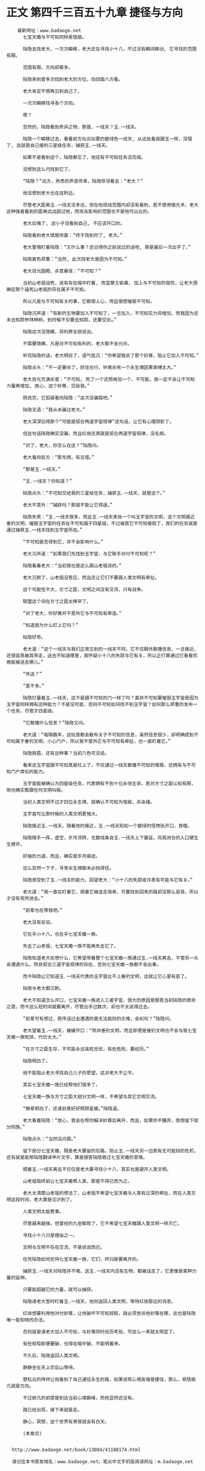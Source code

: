 # 正文 第四千三百五十九章 捷径与方向
        最新网址：www.badaoge.net
          七宝天蟾与不可知同样是宿敌。
      
          陆隐去找老大，一次次瞬移，老大还在寻找小十八，不过没有瞬间移动, 它寻找的范围有限。
      
          范围有限，方向却极多。
      
          陆隐来到曾多次找到老大的方位，向四面八方看。
      
          老大肯定不想再见到自己了。
      
          一次次瞬移找寻各个方向。
      
          嗯？
      
          忽然的，陆隐看到奇异之物，那是，一线天？玉.一线天。
      
          陆隐一个瞬移过去，看着前方似云似雾的碧绿色一线天, 从远处看就跟玉一样，没错了, 这就是自己接的三星级任务，捕获玉.一线天。
      
          如果不是看到这个，陆隐都忘了，他还有不可知任务没完成。
      
          没想到这么巧找到它了。
      
          “陆隐？”远方，熟悉的声音传来，陆隐惊讶看去：“老大？”
      
          他没想到老大也在这附近。
      
          尽管老大距离玉.一线天没多远，但在他视线范围内却没有看到，若不使用镜光术，老大这种强者看到的距离远远超过他，而攻击影响的范围也不是他可以比的。
      
          老大后悔了, 这小子没看到自己, 不应该开口的。
      
          陆隐看到老大很是欣喜：“终于找到你了, 老大。”
      
          老大警惕盯着陆隐：“又什么事？还记得你之前说过的话吧, 那是最后一次出手了。”
      
          陆隐面色郑重：“当然, 此次找老大是因为不可知。”
      
          老大目光圆瞪，杀意暴涨：“不可知？”
      
          当初山老祖战死，说有存在暗中盯着, 而蓝蒙又偷袭, 加上与不可知的宿怨，让老大很确定那个逼死山老祖的存在属于不可知。
      
          所以凡是与不可知有关的事，它都很上心，而且很想摧毁不可知。
      
          陆隐沉声道：“有新的生物要加入不可知了，一旦加入，不可知实力将增加，而我因为还未去知踪参拜神树，到时候不仅要去知踪，还要交出…”
      
          陆隐这次没隐瞒，将利弊全部说出。
      
          不需要隐瞒，凡是对不可知有利的，老大都不会允许。
      
          听完陆隐的话，老大明白了，语气低沉：“你希望我杀了那个妙尊，阻止它加入不可知。”
      
          陆隐点头：“不一定要杀了，抓住也行，毕竟杀死一个永生境因果束缚太大。”
      
          老大目光充满杀意：“不可知, 死了一个还想再加一个，不可能，我一定不会让不可知力量再增加, 放心，这个妙尊，交给我。”
      
          刚说完，它狐疑看向陆隐：“这次没骗我吧。”
      
          陆隐无语：“我从未骗过老大。”
      
          老大深深记得那个“可能是契合两道宇宙规律”这句话，让它有心理阴影了。
      
          但这句话陆隐确实没骗，而且红侠还真就是契合两道宇宙规律，没毛病。
      
          “对了，老大，你怎么在这？”陆隐问。
      
          老大看向前方：“那东西，有古怪。”
      
          “那是玉.一线天。”
      
          “玉.一线天？你知道？”
      
          陆隐点头：“不可知交给我的三星级任务，捕获玉.一线天，就是这个。”
      
          老大不意外：“捕获吗？那就不能让它得逞。”
      
          陆隐失笑：“玉.一线天很多，而且玉.一线天来自一个叫玉宇宙的文明，这个文明接近垂钓文明，摧毁玉宇宙的任务在不可知属于四星级，不过被其它不可知接取了，我们的任务就是通过捕获玉.一线天找到玉宇宙所在。”
      
          “不可知是否得到它，并不会影响什么。”
      
          老大沉声道：“如果我们先找到玉宇宙，与它联手对付不可知呢？”
      
          陆隐看着老大：“当初我也是这么跟山老祖说的。”
      
          老大沉默了，山老祖没答应，而且还让它们不要跟人类文明有牵扯。
      
          这个可能性不大，方寸之距，文明之间没有交流，只有战争。
      
          联盟这个词在方寸之距太稀罕了。
      
          “对了老大，你好像并不意外它与不可知有牵连。”
      
          “知道我为什么盯上它吗？”
      
          陆隐好奇。
      
          老大道：“这个一线天与我们正常见到的一线天不同，它不仅朝外散播信息，一旦接近，还很容易被其带走，送去不知道哪里，我怀疑小十八的失踪与它有关，所以正打算通过它看看究竟能被送去哪儿。”
      
          “传送？”
      
          “差不多。”
      
          陆隐打量着玉.一线天，这不是跟不可知的门一样了吗？莫非不可知要摧毁玉宇宙是因为玉宇宙同样拥有这种能力？不是没可能，否则不可知如何找不到玉宇宙？如何那么郑重的发布一个任务，尽管才四星级。
      
          “它散播什么信息？”陆隐又问。
      
          老大道：“每隔数年，这玩意都会散布关于不可知的信息，虽然信息很少，却明确提到不可知属于垂钓文明，小心门户，所以我不意外它与不可知有牵扯，也一直盯着它。”
      
          陆隐挑眉，还有这种事？当初八色可没说。
      
          看来这玉宇宙跟不可知真是杠上了，不仅通过一线天散播不可知的情报，还拥有与不可知门户类似的能力。
      
          玉宇宙能被确认为四星级任务，代表拥有不到十位永恒生命，若对方寸之距认知有限，倒也确实敢跟任何文明叫板。
      
          当初人类文明不过才四位永生境，就确认不可知为宿敌，杀柒绪。
      
          玉宇宙可比那时候的人类文明更强大。
      
          陆隐接近玉.一线天，随着他的接近，玉.一线天宛如一个碧绿的怪物张开口，吞噬。
      
          陆隐随手一挥，虚空，岁月流转，无数线条自玉.一线天上下蔓延，将其闭合的入口硬生生撑开。
      
          好强的力道，而且，确实是岁月痕迹。
      
          这么突然一下子，寻常永生境都未必挡得住。
      
          陆隐感受到了玉.一线天的能力，回望老大：“小十八的失踪或许真有可能与它有关。”
      
          老大道：“我一直在盯着它，顺着它被送走简单，可要找到回来的路却没那么容易，所以才没有贸然进去。”
      
          “前辈也在等我吧。”
      
          老大没有反驳。
      
          它在乎小十八，也在乎七宝天蟾一族。
      
          失去了山老祖，七宝天蟾一族不能再失去它了。
      
          陆隐知道老大在想什么，它希望带着整个七宝天蟾一族通过玉.一线天离去，不管另一头会遭遇什么，除非契合三道宇宙规律的存在，否则七宝天蟾一族都不会出事。
      
          而今陆隐让它知道玉.一线天代表的玉宇宙比不上垂钓文明，这就让它心里有底了。
      
          陆隐与老大都沉默。
      
          老大不知道怎么开口，七宝天蟾一族进入三者宇宙，很大的原因是报答当初陆隐的救命之恩，而今这么短时间就要离开，尽管出手过数次，却也不太说得过去。
      
          “前辈可有想过，若传送过去遭遇的是无法抵挡的灾难，会如何？”陆隐问。
      
          老大望着玉.一线天，缓缓开口：“除非垂钓文明，而且即便是垂钓文明也不会与我七宝天蟾一族死拼，代价太大。”
      
          “在方寸之距生存，不可能永远高枕无忧，有些危险，要经历。”
      
          陆隐明白了。
      
          他不能阻止老大寻找自己儿子的愿望，这对老大不公平。
      
          其实七宝天蟾一族已经帮他们很多了。
      
          七宝天蟾一族与方寸之距大部分文明一样，不希望与其它文明交流。
      
          “晚辈明白了，还请前辈好好照顾星蟾。”陆隐道。
      
          老大看着陆隐：“放心，我会在帮你解决妙尊后离开，而且，如果你不嫌弃，我想留下部分同族。”
      
          陆隐点头：“当然没问题。”
      
          留下部分七宝天蟾，既是老大要留的后路，防止玉.一线天另一边真有无可抵挡的危机，还有就是能帮陆隐翻译甲片文字，算是报答陆隐救过七宝天蟾的恩情。
      
          顺着玉.一线天离去不仅仅是老大要寻找小十八，其实也是避开人类文明。
      
          山老祖临终前让七宝天蟾帮人类，那是不得已而为之。
      
          老大太清楚山老祖的想法了，山老祖不希望七宝天蟾与人类有过深的牵扯，而在人类文明这段时间，老大算是见识到了。
      
          人类文明太能惹事。
      
          尽管越来越强，但曾经的九垒都败了，它不希望七宝天蟾跟人类文明一样灭亡。
      
          寻找小十八只是理由之一。
      
          文明与文明不存在交流，不是说说而已。
      
          任凭陆隐如何优待七宝天蟾一族，它们，终归是要离开的。
      
          捕获玉.一线天对陆隐并不难，这玉.一线天内没有生物，都被送走了，它更像是某种力量的延伸。
      
          只要能超越它的力量，就可以捕获。
      
          陆隐请老大暂时盯着玉.一线天，他则返回人类文明，等待红侠那边的消息。
      
          红侠想要利用他对付妙尊，让他破坏不可知规矩，就必须告诉他妙尊在哪，这也是陆隐唯一能知晓的办法。
      
          否则就是请老大加入不可知，与妙尊同时经历考验，可这么一来就太明显了。
      
          有些规矩即便要破，也得在暗中破，不能明着来。
      
          不久后，陆隐返回人类文明。
      
          静静坐在天上宗后山等待。
      
          楚松云的拜师让他看到了自己通往永生的路，如果说筑心境高墙是捷径，那么，顿悟蜕凡就是方向。
      
          不过蜕凡的前提是到达当前心境巅峰，而他显然还没有。
      
          路已经出现，接下来就是走。
      
          静心，冥想，这个世界有黑夜就会有白天。
      
          (本章完)
      
      
      http://www.badaoge.net/book/13084/41188174.html
      
      请记住本书首发域名：www.badaoge.net。笔尖中文手机版阅读网址：m.badaoge.net